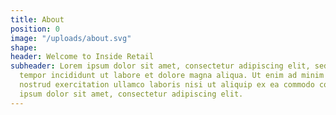 ```yaml
---
title: About
position: 0
image: "/uploads/about.svg"
shape: 
header: Welcome to Inside Retail
subheader: Lorem ipsum dolor sit amet, consectetur adipiscing elit, sed do eiusmod
  tempor incididunt ut labore et dolore magna aliqua. Ut enim ad minim veniam, quis
  nostrud exercitation ullamco laboris nisi ut aliquip ex ea commodo consequat. Lorem
  ipsum dolor sit amet, consectetur adipiscing elit.
---
```


